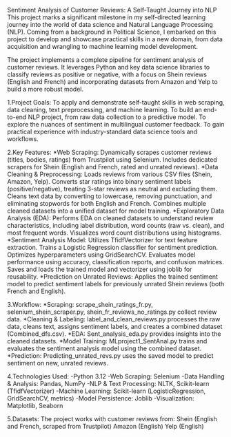 Sentiment Analysis of Customer Reviews: A Self-Taught Journey into NLP
This project marks a significant milestone in my self-directed learning journey into the world of data science and Natural Language Processing (NLP). Coming from a background in Political Science, I embarked on this project to develop and showcase practical skills in a new domain, from data acquisition and wrangling to machine learning model development.

The project implements a complete pipeline for sentiment analysis of customer reviews. It leverages Python and key data science libraries to classify reviews as positive or negative, with a focus on Shein reviews (English and French) and incorporating datasets from Amazon and Yelp to build a more robust model.

1.Project Goals:
To apply and demonstrate self-taught skills in web scraping, data cleaning, text preprocessing, and machine learning.
To build an end-to-end NLP project, from raw data collection to a predictive model.
To explore the nuances of sentiment in multilingual customer feedback.
To gain practical experience with industry-standard data science tools and workflows.

2.Key Features:
  *Web Scraping:
Dynamically scrapes customer reviews (titles, bodies, ratings) from Trustpilot using Selenium. Includes dedicated scrapers for Shein (English and French, rated and unrated reviews).
  *Data Cleaning & Preprocessing:
Loads reviews from various CSV files (Shein, Amazon, Yelp).
Converts star ratings into binary sentiment labels (positive/negative), treating 3-star reviews as neutral and excluding them.
Cleans text data by converting to lowercase, removing punctuation, and eliminating stopwords for both English and French.
Combines multiple cleaned datasets into a unified dataset for model training.
  *Exploratory Data Analysis (EDA):
Performs EDA on cleaned datasets to understand review characteristics, including label distribution, word counts (raw vs. clean), and most frequent words.
Visualizes word count distributions using histograms.
  *Sentiment Analysis Model:
Utilizes TfidfVectorizer for text feature extraction.
Trains a Logistic Regression classifier for sentiment prediction.
Optimizes hyperparameters using GridSearchCV.
Evaluates model performance using accuracy, classification reports, and confusion matrices.
Saves and loads the trained model and vectorizer using joblib for reusability.
  *Prediction on Unrated Reviews:
Applies the trained sentiment model to predict sentiment labels for previously unrated Shein reviews (both French and English).

3.Workflow:
  *Scraping: scrape_shein_ratings_fr.py, selenium_shein_scraper.py, shein_fr_reviews_no_ratings.py collect review data.
  *Cleaning & Labeling: label_and_clean_reviews.py processes the raw data, cleans text, assigns sentiment labels, and creates a combined dataset (Combined_dfs.csv).
  *EDA: Sent_analysis_eda.py provides insights into the cleaned datasets.
  *Model Training: MLproject1_SentAnal.py trains and evaluates the sentiment analysis model using the combined dataset.
  *Prediction: Predicting_unrated_revs.py uses the saved model to predict sentiment on new, unrated reviews.

4.Technologies Used:
-Python 3.12
-Web Scraping: Selenium
-Data Handling & Analysis: Pandas, NumPy
-NLP & Text Processing: NLTK, Scikit-learn (TfidfVectorizer)
-Machine Learning: Scikit-learn (LogisticRegression, GridSearchCV, metrics)
-Model Persistence: Joblib
-Visualization: Matplotlib, Seaborn

5.Datasets:
The project works with customer reviews from:
Shein (English and French, scraped from Trustpilot)
Amazon (English)
Yelp (English)
